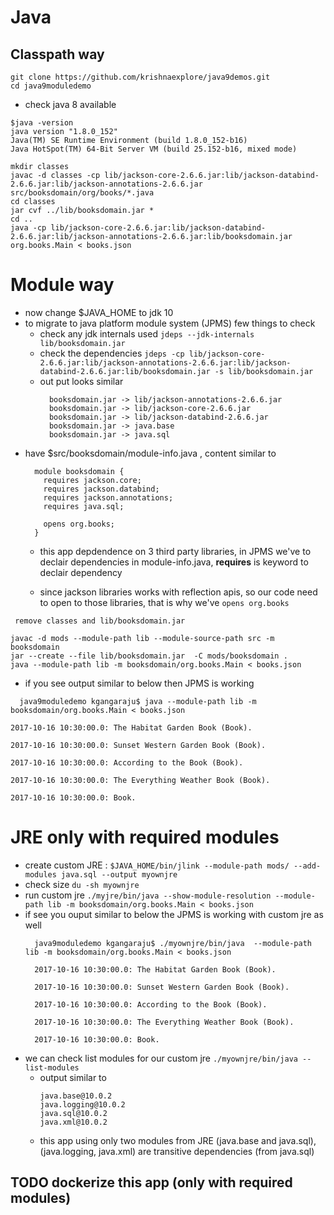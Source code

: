 
# Java

## Classpath way
```
git clone https://github.com/krishnaexplore/java9demos.git
cd java9moduledemo
```
* check java 8 available
```
$java -version
java version "1.8.0_152"
Java(TM) SE Runtime Environment (build 1.8.0_152-b16)
Java HotSpot(TM) 64-Bit Server VM (build 25.152-b16, mixed mode)
```

```
mkdir classes
javac -d classes -cp lib/jackson-core-2.6.6.jar:lib/jackson-databind-2.6.6.jar:lib/jackson-annotations-2.6.6.jar src/booksdomain/org/books/*.java
cd classes
jar cvf ../lib/booksdomain.jar *
cd ..
java -cp lib/jackson-core-2.6.6.jar:lib/jackson-databind-2.6.6.jar:lib/jackson-annotations-2.6.6.jar:lib/booksdomain.jar org.books.Main < books.json 
```

# Module way

* now change $JAVA_HOME to jdk 10
* to migrate to java platform module system (JPMS) few things to check
  * check any jdk internals used ```jdeps --jdk-internals lib/booksdomain.jar```
  * check the dependencies ```jdeps -cp lib/jackson-core-2.6.6.jar:lib/jackson-annotations-2.6.6.jar:lib/jackson-databind-2.6.6.jar:lib/booksdomain.jar -s lib/booksdomain.jar```
  * out put looks similar
    ```
      booksdomain.jar -> lib/jackson-annotations-2.6.6.jar
      booksdomain.jar -> lib/jackson-core-2.6.6.jar
      booksdomain.jar -> lib/jackson-databind-2.6.6.jar
      booksdomain.jar -> java.base
      booksdomain.jar -> java.sql
    ```
* have  $src/booksdomain/module-info.java , content similar to
    ```
      module booksdomain {
        requires jackson.core;
        requires jackson.databind;
        requires jackson.annotations;
        requires java.sql;

        opens org.books;
      }
    ```
  * this app depdendence on 3 third party libraries, in JPMS we've to declair dependencies in module-info.java, <b>requires</b> is keyword to declair dependency
  
  * since jackson libraries works with reflection apis, so our code need to open to those libraries, that is why we've ```opens org.books```

``` remove classes and lib/booksdomain.jar```

```
javac -d mods --module-path lib --module-source-path src -m booksdomain
jar --create --file lib/booksdomain.jar  -C mods/booksdomain .
java --module-path lib -m booksdomain/org.books.Main < books.json
```
* if you see output similar to below then JPMS is working
```
  java9moduledemo kgangaraju$ java --module-path lib -m booksdomain/org.books.Main < books.json

2017-10-16 10:30:00.0: The Habitat Garden Book (Book).

2017-10-16 10:30:00.0: Sunset Western Garden Book (Book).

2017-10-16 10:30:00.0: According to the Book (Book).

2017-10-16 10:30:00.0: The Everything Weather Book (Book).

2017-10-16 10:30:00.0: Book.

```
# JRE only with required modules

* create custom JRE : ```$JAVA_HOME/bin/jlink --module-path mods/ --add-modules java.sql --output myownjre```
* check size ```du -sh myownjre```
* run custom jre ```./myjre/bin/java --show-module-resolution --module-path lib -m booksdomain/org.books.Main < books.json```
* if see you ouput similar to below the JPMS is working with custom jre as well
  ```
    java9moduledemo kgangaraju$ ./myownjre/bin/java  --module-path lib -m booksdomain/org.books.Main < books.json

    2017-10-16 10:30:00.0: The Habitat Garden Book (Book).

    2017-10-16 10:30:00.0: Sunset Western Garden Book (Book).

    2017-10-16 10:30:00.0: According to the Book (Book).

    2017-10-16 10:30:00.0: The Everything Weather Book (Book).

    2017-10-16 10:30:00.0: Book.

  ```
* we can check list modules for our custom jre
  ```./myownjre/bin/java --list-modules```
  * output similar to
    ```
    java.base@10.0.2
    java.logging@10.0.2
    java.sql@10.0.2
    java.xml@10.0.2
    ```
  * this app using only two modules from JRE (java.base and java.sql), (java.logging, java.xml) are transitive dependencies (from java.sql)
## TODO dockerize this app (only with required modules)

